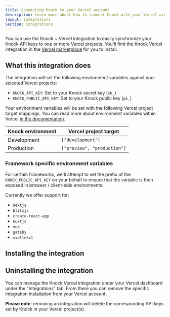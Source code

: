 ```yaml
---
title: Connecting Knock to your Vercel account
description: Learn more about how to connect Knock with your Vercel account.
layout: integrations
Section: Integrations
---
```


You can use the Knock + Vercel integration to easily synchronize your Knock API keys to one or more Vercel projects. You'll find the Knock Vercel integration in the [Vercel marketplace](https://vercel.com/integrations/knock) for you to install.

## What this integration does

The integration will set the following environment variables against your selected Vercel projects:

- `KNOCK_API_KEY`: Set to your Knock secret key (`sk_`)
- `KNOCK_PUBLIC_API_KEY`: Set to your Knock public key (`pk_`)

Your environment variables will be set with the following Vercel project target mappings. You can read more about environment variables within Vercel [in the documentation](https://vercel.com/docs/concepts/projects/environment-variables#environments).

| Knock environment | Vercel project target       |
| ----------------- | --------------------------- |
| Development       | `["development"]`           |
| Production        | `["preview", "production"]` |

### Framework specific environment variables

For certain frameworks, we'll attempt to set the prefix of the `KNOCK_PUBLIC_API_KEY` on your behalf to ensure that the variable is then exposed in browser / client-side environments.

Currently we offer support for:

- `nextjs`
- `blitzjs`
- `create-react-app`
- `nuxtjs`
- `vue`
- `gatsby`
- `sveltekit`

## Installing the integration

## Uninstalling the integration

You can manage the Knock Vercel integration under your Vercel dashboard under the "Integrations" tab. From there you can remove the specific integration installation from your Vercel account.

**Please note**: removing an integration will delete the corresponding API keys set by Knock in your Vercel project(s).
